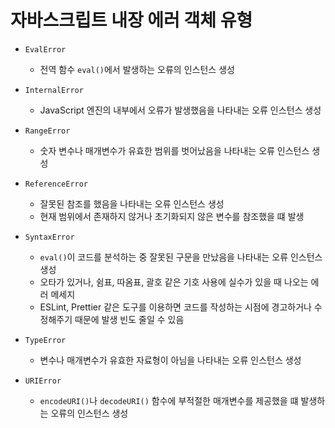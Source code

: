 # 자바스크립트 내장 에러 객체 유형

- `EvalError`
  - 전역 함수 `eval()`에서 발생하는 오류의 인스턴스 생성

- `InternalError`
  - JavaScript 엔진의 내부에서 오류가 발생했음을 나타내는 오류 인스턴스 생성

- `RangeError`
  - 숫자 변수나 매개변수가 유효한 범위를 벗어났음을 나타내는 오류 인스턴스 생성

- `ReferenceError`
  - 잘못된 참조를 했음을 나타내는 오류 인스턴스 생성
  - 현재 범위에서 존재하지 않거나 초기화되지 않은 변수를 참조했을 떄 발생

- `SyntaxError`
  - `eval()`이 코드를 분석하는 중 잘못된 구문을 만났음을 나타내는 오류 인스턴스 생성
  - 오타가 있거나, 쉼표, 따옴표, 괄호 같은 기호 사용에 실수가 있을 때 나오는 에러 메세지
  - ESLint, Prettier 같은 도구를 이용하면 코드를 작성하는 시점에 경고하거나 수정해주기 때문에 발생 빈도 줄일 수 있음

- `TypeError`
  - 변수나 매개변수가 유효한 자료형이 아님을 나타내는 오류 인스턴스 생성

- `URIError`
  - `encodeURI()`나 `decodeURI()` 함수에 부적절한 매개변수를 제공했을 떄 발생하는 오류의 인스턴스 생성



